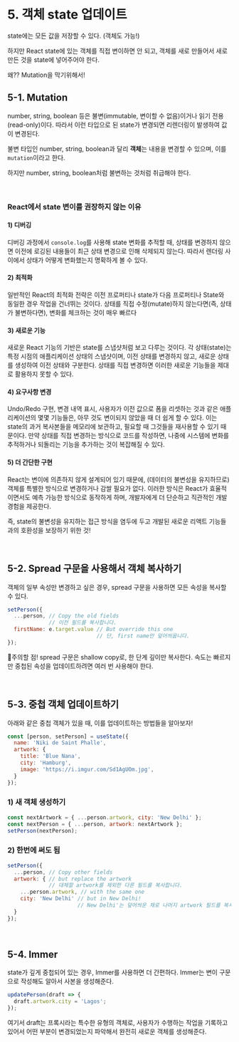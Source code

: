 # 5. 객체 state 업데이트
state에는 모든 값을 저장할 수 있다. (객체도 가능!)

하지만 React state에 있는 객체를 직접 변이하면 안 되고,
객체를 새로 만들어서 새로 만든 것을 state에 넣어주어야 한다.

왜?? 
Mutation을 막기위해서!

## 5-1. Mutation
number, string, boolean 등은 불변(immutable, 변이할 수 없음)이거나 읽기 전용(read-only)이다.
따라서 이런 타입으로 된 state가 변경되면 리렌더링이 발생하여 값이 변경된다.

불변 타입인 number, string, boolean과 달리
**객체**는 내용을 변경할 수 있으며, 이를 `mutation`이라고 한다.

하지만 number, string, boolean처럼 불변하는 것처럼 취급해야 한다.

<br/>

### React에서 state 변이를 권장하지 않는 이유
#### 1) 디버깅
디버깅 과정에서 `console.log`를 사용해 state 변화를 추적할 때,
상태를 변경하지 않으면 이전에 로깅된 내용들이 최근 상태 변경으로 인해 삭제되지 않는다.
따라서 렌더링 사이에서 상태가 어떻게 변화했는지 명확하게 볼 수 있다.

#### 2) 최적화
일반적인 React의 최적화 전략은 이전 프로퍼티나 state가 다음 프로퍼티나 State와 동일한 경우 작업을 건너뛰는 것이다.
상태를 직접 수정(mutate)하지 않는다면(즉, 상태가 불변하다면), 변화를 체크하는 것이 매우 빠르다

#### 3) 새로운 기능
새로운 React 기능의 기반은 state를 스냅샷처럼 보고 다루는 것이다.
각 상태(state)는 특정 시점의 애플리케이션 상태의 스냅샷이며, 이전 상태를 변경하지 않고, 새로운 상태를 생성하여 이전 상태와 구분한다.
상태를 직접 변경하면 이러한 새로운 기능들을 제대로 활용하지 못할 수 있다.


#### 4) 요구사항 변경
Undo/Redo 구현, 변경 내역 표시, 사용자가 이전 값으로 폼을 리셋하는 것과 같은 애플리케이션의 몇몇 기능들은, 아무 것도 변이되지 않았을 때 더 쉽게 할 수 있다.
이는 state의 과거 복사본들을 메모리에 보관하고, 필요할 때 그것들을 재사용할 수 있기 때문이다.
만약 상태를 직접 변경하는 방식으로 코드를 작성하면, 나중에 시스템에 변화를 추적하거나 되돌리는 기능을 추가하는 것이 복잡해질 수 있다.

#### 5) 더 간단한 구현
React는 변이에 의존하지 않게 설계되어 있기 때문에, (데이터의 불변성을 유지하므로) 객체를 특별한 방식으로 변경하거나 감쌀 필요가 없다.
이러한 방식은 React가 효율적이면서도 예측 가능한 방식으로 동작하게 하며, 개발자에게 더 단순하고 직관적인 개발 경험을 제공한다.

즉, state의 불변성을 유지하는 접근 방식을 염두에 두고 개발된 새로운 리액트 기능들과의 호환성을 보장하기 위한 것!


<br/>

## 5-2. Spread 구문을 사용해서 객체 복사하기
객체의 일부 속성만 변경하고 싶은 경우,
spread 구문을 사용하면 모든 속성을 복사할 수 있다.

```js
setPerson({
  ...person, // Copy the old fields
             // 이전 필드를 복사합니다.
  firstName: e.target.value // But override this one
                            // 단, first name만 덮어씌웁니다. 
});
```

🚨주의할 점!
spread 구문은 shallow copy로, 한 단계 깊이만 복사한다.
속도는 빠르지만 중첩된 속성을 업데이트하려면 여러 번 사용해야 한다.

<br/>

## 5-3. 중첩 객체 업데이트하기

아래와 같은 중첩 객체가 있을 때, 이를 업데이트하는 방법들을 알아보자!

```js
const [person, setPerson] = useState({
  name: 'Niki de Saint Phalle',
  artwork: {
    title: 'Blue Nana',
    city: 'Hamburg',
    image: 'https://i.imgur.com/Sd1AgUOm.jpg',
  }
});
```

### 1) 새 객체 생성하기
```js
const nextArtwork = { ...person.artwork, city: 'New Delhi' };
const nextPerson = { ...person, artwork: nextArtwork };
setPerson(nextPerson);
```

### 2) 한번에 써도 됨
```js
setPerson({
  ...person, // Copy other fields
  artwork: { // but replace the artwork
             // 대체할 artwork를 제외한 다른 필드를 복사합니다.
    ...person.artwork, // with the same one
    city: 'New Delhi' // but in New Delhi!
                      // New Delhi'는 덮어씌운 채로 나머지 artwork 필드를 복사합니다!
  }
});
```

<br/>

## 5-4. Immer
state가 깊게 중첩되어 있는 경우, Immer를 사용하면 더 간편하다.
Immer는 변이 구문으로 작성해도 알아서 사본을 생성해준다.

```js
updatePerson(draft => {
  draft.artwork.city = 'Lagos';
});
```

여기서 draft는 프록시라는 특수한 유형의 객체로, 사용자가 수행하는 작업을 기록하고 있어서
어떤 부분이 변경되었는지 파악해서 완전히 새로운 객체를 생성해준다.


